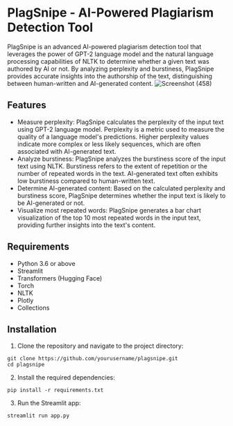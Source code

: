 # PlagSnipe - AI-Powered Plagiarism Detection Tool
PlagSnipe is an advanced AI-powered plagiarism detection tool that leverages the power of GPT-2 language model and the natural language processing capabilities of NLTK to determine whether a given text was authored by AI or not. By analyzing perplexity and burstiness, PlagSnipe provides accurate insights into the authorship of the text, distinguishing between human-written and AI-generated content.
![Screenshot (458)](https://github.com/RafayKhattak/PlagSnipe/assets/90026724/a992ae75-86fe-4318-9777-bd5c7ddaf21e)

## Features
- Measure perplexity: PlagSnipe calculates the perplexity of the input text using GPT-2 language model. Perplexity is a metric used to measure the quality of a language model's predictions. Higher perplexity values indicate more complex or less likely sequences, which are often associated with AI-generated text.
- Analyze burstiness: PlagSnipe analyzes the burstiness score of the input text using NLTK. Burstiness refers to the extent of repetition or the number of repeated words in the text. AI-generated text often exhibits low burstiness compared to human-written text.
- Determine AI-generated content: Based on the calculated perplexity and burstiness score, PlagSnipe determines whether the input text is likely to be AI-generated or not.
- Visualize most repeated words: PlagSnipe generates a bar chart visualization of the top 10 most repeated words in the input text, providing further insights into the text's content.
## Requirements
- Python 3.6 or above
- Streamlit
- Transformers (Hugging Face)
- Torch
- NLTK
- Plotly
- Collections
## Installation
1. Clone the repository and navigate to the project directory:
```
git clone https://github.com/yourusername/plagsnipe.git
cd plagsnipe
```
2. Install the required dependencies:
```
pip install -r requirements.txt
```
3. Run the Streamlit app:
```
streamlit run app.py
```

